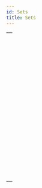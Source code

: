 ```yaml
---
id: Sets
title: Sets
---
```



||
|---|
|[<!-- INCLUDE #_command_.ADD TO SET.Syntax -->](../../commands-legacy/add-to-set.md)<br/>|
|[<!-- INCLUDE #_command_.CLEAR SET.Syntax -->](../../commands-legacy/clear-set.md)<br/>|
|[<!-- INCLUDE #_command_.COPY SET.Syntax -->](../../commands-legacy/copy-set.md)<br/>|
|[<!-- INCLUDE #_command_.CREATE EMPTY SET.Syntax -->](../../commands-legacy/create-empty-set.md)<br/>|
|[<!-- INCLUDE #_command_.CREATE SET.Syntax -->](../../commands-legacy/create-set.md)<br/>|
|[<!-- INCLUDE #_command_.CREATE SET FROM ARRAY.Syntax -->](../../commands-legacy/create-set-from-array.md)<br/>|
|[<!-- INCLUDE #_command_.DIFFERENCE.Syntax -->](../../commands-legacy/difference.md)<br/>|
|[<!-- INCLUDE #_command_.INTERSECTION.Syntax -->](../../commands-legacy/intersection.md)<br/>|
|[<!-- INCLUDE #_command_.Is in set.Syntax -->](../../commands-legacy/is-in-set.md)<br/>|
|[<!-- INCLUDE #_command_.LOAD SET.Syntax -->](../../commands-legacy/load-set.md)<br/>|
|[<!-- INCLUDE #_command_.Records in set.Syntax -->](../../commands-legacy/records-in-set.md)<br/>|
|[<!-- INCLUDE #_command_.REMOVE FROM SET.Syntax -->](../../commands-legacy/remove-from-set.md)<br/>|
|[<!-- INCLUDE #_command_.SAVE SET.Syntax -->](../../commands-legacy/save-set.md)<br/>|
|[<!-- INCLUDE #_command_.UNION.Syntax -->](../../commands-legacy/union.md)<br/>|
|[<!-- INCLUDE #_command_.USE SET.Syntax -->](../../commands-legacy/use-set.md)<br/>|
